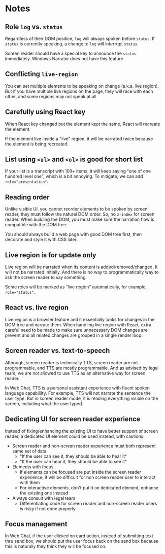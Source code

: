 # Notes

## Role `log` vs. `status`

Regardless of their DOM position, `log` will always spoken before `status`. If `status` is currently speaking, a change to `log` will interrupt `status`.

Screen reader should have a special key to announce the `status` immediately. Windows Narrator does not have this feature.

## Conflicting `live-region`

You can set multiple elements to be speaking on change (a.k.a. live region). But if you have multiple live regions on the page, they will race with each other, and some regions may not speak at all.

## Carefully using React key

When React key changed but the element kept the same, React will recreate the element.

If the element live inside a "live" region, it will be narrated twice because the element is being recreated.

## List using `<ul>` and `<ol>` is good for short list

If your list is a transcript with 100+ items, it will keep saying "one of one hundred level one", which is a bit annoying. To mitigate, we can add `role="presentation"`.

## Reading order

Unlike visible UI, you cannot reorder elements to be spoken by screen reader, they must follow the natural DOM order. So, no `z-index` for screen reader. When building the DOM, you must make sure the narration flow is compatible with the DOM tree.

You should always build a web page with good DOM tree first, then decorate and style it with CSS later.

## Live region is for update only

Live region will be narrated when its content is added/removed/changed. It will not be narrated initially. And there is no way to programmatically way to ask the screen reader to say something.

Some roles will be marked as "live region" automatically, for example, `role="status"`.

## React vs. live region

Live region is a browser feature and it essentially looks for changes in the DOM tree and narrate them. When handling live region with React, extra careful need to be made to make sure unnecessary DOM changes are prevent and all related changes are grouped in a single render loop.

## Screen reader vs. text-to-speech

Although, screen reader is technically TTS, screen reader are not programmable, and TTS are mostly programmable. And as advised by legal team, we are not allowed to use TTS as an alternative way for screen reader.

In Web Chat, TTS is a personal assistant experience with fluent spoken language capabililty. For example, TTS will not narrate the sentence the user type. But in screen reader mode, it is reading everything visible on the screen, including what the user typed.

## Dedicating UI for screen reader experience

Instead of fixing/enhancing the existing UI to have better support of screen reader, a dedicated UI element could be used instead, with cautions:

- Screen reader and non-screen reader experience must both represent same set of data
   - "If the user can see it, they should be able to hear it"
   - "If the user can hear it, they should be able to see it"
- Elements with focus
   - If elements can be focused are put inside the screen reader experience, it will be difficult for non screen reader user to interact with them
   - For interactive elements, don't put it on dedicated element, enhance the existing one instead
- Always consult with legal team
   - Differentiating code for screen reader and non-screen reader users is risky if not done properly

## Focus management

In Web Chat, if the user clicked on card action, instead of submitting text thru send box, we should put the user focus back on the send box because this is naturally they think they will be focused on.
